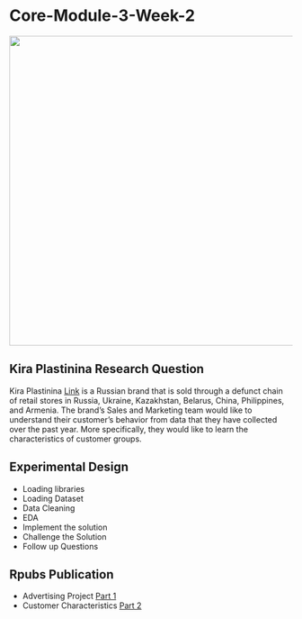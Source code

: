 # Core-Module-3-Week-2

<img src="https://user-images.githubusercontent.com/99291087/172065210-d12c81f6-149a-4775-8e66-9b13ec9c696d.png" width="950" height="550" />


## Kira Plastinina Research Question

Kira Plastinina [Link](https://kiraplastinina.ru/) is a Russian brand that is sold through a defunct chain of retail stores in Russia, Ukraine, Kazakhstan, Belarus, China, Philippines, and Armenia. The brand’s Sales and Marketing team would like to understand their customer’s behavior from data that they have collected over the past year. More specifically, they would like to learn the characteristics of customer groups.

## Experimental Design
 
- Loading libraries
- Loading Dataset
- Data Cleaning
- EDA
- Implement the solution
- Challenge the Solution
- Follow up Questions

## Rpubs Publication

- Advertising Project [Part 1](https://rpubs.com/Jane-/910978)
- Customer Characteristics [Part 2](https://rpubs.com/Jane-/911129)

